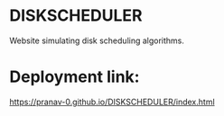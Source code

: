 # DISKSCHEDULER
Website simulating disk scheduling algorithms.

# Deployment link:
https://pranav-0.github.io/DISKSCHEDULER/index.html
